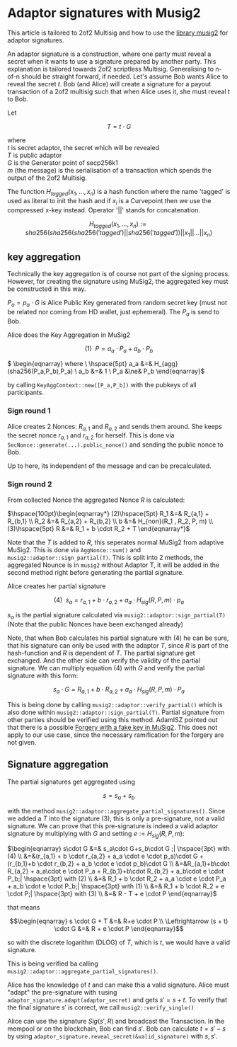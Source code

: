 # Adaptor signatures with Musig2

This article is tailored to 2of2 Multisig and how to use
the [library musig2](https://github.com/conduition/musig2) for adaptor signatures.

An adaptor signature is a construction, where one party must reveal a secret when it wants to use a signature prepared
by another party.
This explanation is tailored towards 2of2 scriptless Multisig. Generalising to n-of-n should be straight forward, if
needed.
Let's assume Bob wants Alice to reveal the secret $t$. Bob (and Alice) will create a signature for a payout transaction
of a 2of2 multisig such that when Alice uses it, she must reveal $t$ to Bob.

Let

$$T=t \cdot G$$

where \
$t$ is secret adaptor, the secret which will be revealed\
$T$ is public adaptor\
$G$ is the Generator point of secp256k1\
$m$ (the message) is the serialisation of a transaction which spends the output of the 2of2 Multisig.

The function $H_{tagged}(x_1,...,x_n)$ is a hash function where the name 'tagged' is used as literal to init the hash
and if $x_i$ is a Curvepoint then we use the compressed x-key instead. Operator '||' stands for concatenation.

$$H_{tagged}(x_1,...,x_n):=sha256(sha256(sha256('tagged')||sha256('tagged'))||x_1||...||x_n)$$

## key aggregation

Technically the key aggregation is of course not part of the signing process. However, for creating the signature using
MuSig2, the aggregated key must be constructed in this way.

$P_a = p_a \cdot G$ is Alice Public Key
generated from random secret key (must not be related nor coming from HD wallet, just ephemeral). The $P_a$ is send to Bob.

Alice does the Key Aggregation in MuSig2

$$(1) \hspace{5pt} P = a_a \cdot P_a + a_b \cdot P_b$$

$ \begin{eqnarray}
where \\ \hspace{5pt} a_a &=& H_{agg}(sha256(P_a,P_b),P_a) \\
a_b &=& 1 \\
P_a &\ne& P_b
\end{eqnarray}$

by calling `KeyAggContext::new([P_a,P_b])` with the pubkeys of all participants.

### Sign round 1

Alice creates 2 Nonces:
$R_{a,1}$ and $R_{a,2}$ and sends them around. She keeps the secret nonce $r_{a,1}$ and $r_{a,2}$ for herself.
This is done via `SecNonce::generate(...).public_nonce()` and sending the public nonce to Bob.

Up to here, its independent of the message and can be precalculated.

### Sign round 2

From collected Nonce the aggregated Nonce $R$ is calculated:

$\hspace{100pt}\begin{eqnarray*}
(2)\hspace{5pt} R_1 &=& R_{a,1} + R_{b,1} \\
R_2 &=& R_{a,2} + R_{b,2} \\
b &=& H_{non}(R_1 , R_2, P, m) \\
(3)\hspace{5pt} R &=& R_1 + b \cdot R_2 + T
\end{eqnarray*}$

Note that the $T$ is added to $R$, this seperates normal MuSig2 from adaptive MuSig2.
This is done via `AggNonce::sum()` and `musig2::adaptor::sign_partial(T)`. This is split into 2 methods, the aggregated Nounce is in `musig2`
without Adaptor T, it will be added in the second method right before generating the partial signature.

Alice creates her partial signature

$$(4)\hspace{5pt} s_a = r_{a,1} + b \cdot r_{a,2} + a_a \cdot H_{sig}(R,P,m) \cdot p_a$$

$s_a$ is the partial signature calculated via `musig2::adaptor::sign_partial(T)` (Note that the public Nonces have been
exchanged already)

Note, that when Bob calculates his partial signature with (4) he can be sure, that his signature can only be used with
the adaptor $T$, since $R$ is part of the hash-function and $R$ is dependent of $T$.
The partial signature get exchanged. And the other side can verify the validity of the partial signature.
We can multiply equation (4) with $G$ and verify the partial signature with this form:

$$s_a \cdot G = R_{a,1} + b \cdot R_{a,2}+a_a \cdot H_{sig}(R,P,m) \cdot P_a$$

This is being done by calling
`musig2::adaptor::verify_partial()` which is also done within `musig2::adaptor::sign_partial(T)`. Partial signature
from other parties should be verified using this method. AdamISZ pointed out that there is a possible
[Forgery with a fake key in MuSig2](https://gist.github.com/AdamISZ/ca974ed67889cedc738c4a1f65ff620b). This does not
apply to our use case, since the necessary ramification for the forgery are not given.

## Signature aggregation

The partial signatures get aggregated using

$$s=s_a+s_b$$

with the method `musig2::adaptor::aggregate_partial_signatures()`. Since we added a $T$ into the signature (3), this is only a
pre-signature, not a valid signature.
We can prove that this pre-signature is indeed a valid adaptor signature by multiplying with $G$ and
setting $e:=H_{sig}(R,P,m)$:

$\begin{eqnarray}
s\cdot G &=& s_a\cdot G+s_b\cdot G ;| \hspace{3pt} with (4) \\
&=&(r_{a,1} + b \cdot r_{a,2} + a_a \cdot e \cdot p_a)\cdot G + (r_{b,1}+b \cdot r_{b,2} + a_b \cdot e \cdot p_b)\cdot G \\
&=&R_{a,1}+b\cdot R_{a,2} + a_a\cdot e \cdot P_a + R_{b,1}+b\cdot R_{b,2} + a_b\cdot e \cdot P_b;| \hspace{3pt} with (2) \\
&=& R_1 + b \cdot R_2 + a_a \cdot e \cdot P_a + a_b \cdot e \cdot P_b;| \hspace{3pt} with (1) \\
&=& R_1 + b \cdot R_2 + e \cdot P;| \hspace{3pt} with (3) \\
&=& R - T + e \cdot P
\end{eqnarray}$

that means

$$\begin{eqnarray}
s \cdot G + T &=& R+e \cdot P \\
\Leftrightarrow (s + t) \cdot G &=& R + e \cdot P
\end{eqnarray}$$

so with the discrete logarithm (DLOG) of $T$, which is  $t$, we would have a valid signature.

This is being verified ba calling `musig2::adaptor::aggregate_partial_signatures()`.

Alice
has the knowledge of $t$ and can make this a valid signature.
Alice must "adapt" the pre-signature with `t`using `adaptor_signature.adapt(adaptor_secret)` and
gets  $s' = s+t$. To verify that the final signature $s'$ is correct, we call `musig2::verify_single()`

Alice can use the signature $Sig(s',R)$ and broadcast the Transaction. In the mempool or on the
blockchain, Bob can
find $s'$. Bob can calculate $t=s' - s$ by using `adaptor_signature.reveal_secret(&valid_signature)`
with $s, s'$.
